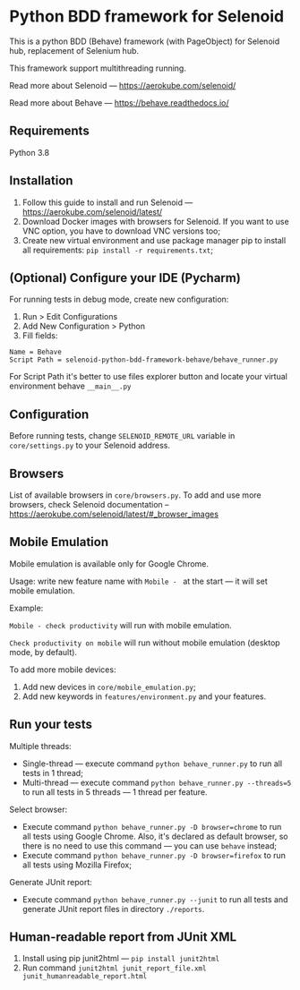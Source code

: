 # Python BDD framework for Selenoid
This is a python BDD (Behave) framework (with PageObject) for Selenoid hub, replacement of Selenium hub. 

This framework support multithreading running.

Read more about Selenoid — https://aerokube.com/selenoid/

Read more about Behave — https://behave.readthedocs.io/

## Requirements
Python 3.8

## Installation
1. Follow this guide to install and run Selenoid — https://aerokube.com/selenoid/latest/
2. Download Docker images with browsers for Selenoid. If you want to use VNC option, you have to download VNC versions too;
3. Create new virtual environment and use package manager pip to install all requirements: ```pip install -r requirements.txt```;

## (Optional) Configure your IDE (Pycharm)
For running tests in debug mode, create new configuration:
1. Run > Edit Configurations
2. Add New Configuration > Python
3. Fill fields: 
```
Name = Behave
Script Path = selenoid-python-bdd-framework-behave/behave_runner.py
```
For Script Path it's better to use files explorer button and locate your virtual environment behave `__main__.py`

## Configuration
Before running tests, change `SELENOID_REMOTE_URL` variable in `core/settings.py` to your Selenoid address.

## Browsers
List of available browsers in `core/browsers.py`. To add and use more browsers, check Selenoid documentation – https://aerokube.com/selenoid/latest/#_browser_images

## Mobile Emulation
Mobile emulation is available only for Google Chrome. 

Usage: write new feature name with `Mobile - ` at the start — it will set mobile emulation.

Example:

`Mobile - check productivity` will run with mobile emulation.

`Check productivity on mobile` will run without mobile emulation (desktop mode, by default). 

To add more mobile devices:
1. Add new devices in `core/mobile_emulation.py`;
2. Add new keywords in `features/environment.py` and your features. 

## Run your tests
Multiple threads:
- Single-thread — execute command `python behave_runner.py` to run all tests in 1 thread;
- Multi-thread — execute command `python behave_runner.py --threads=5` to run all tests in 5 threads — 1 thread per feature.

Select browser:
- Execute command `python behave_runner.py -D browser=chrome` to run all tests using Google Chrome. Also, it's declared as default browser, so there is no need to use this command — you can use `behave` instead;
- Execute command `python behave_runner.py -D browser=firefox` to run all tests using Mozilla Firefox;

Generate JUnit report:
- Execute command `python behave_runner.py --junit` to run all tests and generate JUnit report files in directory `./reports`.

## Human-readable report from JUnit XML
1. Install using pip junit2html — `pip install junit2html`
2. Run command `junit2html junit_report_file.xml junit_humanreadable_report.html`
